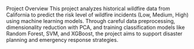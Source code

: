 Project Overview
This project analyzes historical wildfire data from California to predict the risk level of wildfire incidents (Low, Medium, High) using machine learning models. Through careful data preprocessing, dimensionality reduction with PCA, and training classification models like Random Forest, SVM, and XGBoost, the project aims to support disaster planning and emergency response strategies.


